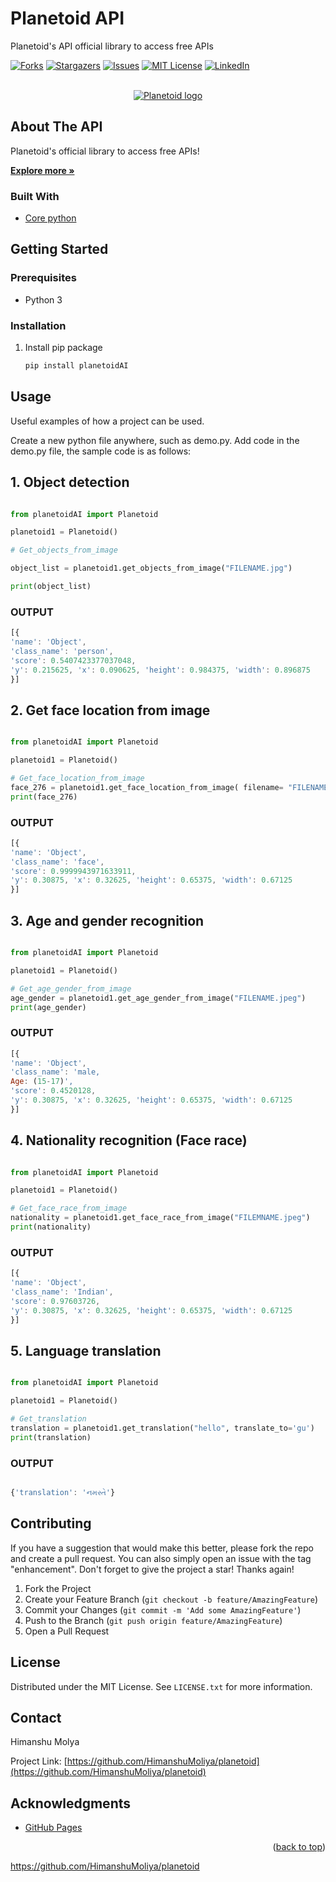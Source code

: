 # Planetoid API

 Planetoid's API official library to access free APIs
 
 <div id="top"></div>

[![Forks][forks-shield]][forks-url]
[![Stargazers][stars-shield]][stars-url]
[![Issues][issues-shield]][issues-url]
[![MIT License][license-shield]][license-url]
[![LinkedIn][linkedin-shield]][linkedin-url]


<!-- PROJECT LOGO -->
<br />
<div align="center">
  <a href="https://planetoid.pythonanywhere.com/">
    <img src="https://planetoid.pythonanywhere.com/static/5ebd9c17efef0e2515e12933_Logo-Planetoid-New.png" alt="Planetoid logo" hight="600">
  </a>

</div>


<!-- ABOUT THE PROJECT -->
## About The API

Planetoid's official library to access free APIs!

<a href="https://planetoid.pythonanywhere.com/"><strong>Explore more »</strong></a>

### Built With

<!-- This section should list any major frameworks/libraries used to bootstrap your project. Leave any add-ons/plugins for the acknowledgements section. Here are a few examples. -->

* [Core python](https://www.python.org/)
<!-- * [JQuery](https://jquery.com) -->
<!-- <p align="right">(<a href="#top">back to top</a>)</p> -->

<!-- GETTING STARTED -->
## Getting Started

<!-- This is an example of how you may give instructions on setting up your project locally.
To get a local copy up and running follow these simple example steps.
 -->
### Prerequisites
<!-- This is an example of how to list things you need to use the software and how to install them. -->
* Python 3 

### Installation

<!-- _Below is an example of how you can instruct your audience on installing and setting up your app. This template doesn't rely on any external dependencies or services._ -->
<!-- 
1. Get a free API Key at [https://example.com](https://example.com)
2. Clone the repo
   ```sh
   git clone https://github.com/your_username_/Project-Name.git
   ``` -->
1. Install pip package
 
   ```sh
   pip install planetoidAI
   
   ```
<!-- 4. Enter your API in `config.js`
   ```js
   const API_KEY = 'ENTER YOUR API';
   ```
 -->
<!-- <p align="right">(<a href="#top">back to top</a>)</p> -->

<!-- USAGE EXAMPLES -->
## Usage 

Useful examples of how a project can be used. 

Create a new python file anywhere, such as demo.py.
Add code in the demo.py file, the sample code is as follows:

## 1. Object detection
```python

from planetoidAI import Planetoid

planetoid1 = Planetoid()

# Get_objects_from_image

object_list = planetoid1.get_objects_from_image("FILENAME.jpg")

print(object_list)

```
### OUTPUT

```javascript
[{
'name': 'Object', 
'class_name': 'person', 
'score': 0.5407423377037048, 
'y': 0.215625, 'x': 0.090625, 'height': 0.984375, 'width': 0.896875
}]
```

## 2. Get face location from image
```python

from planetoidAI import Planetoid

planetoid1 = Planetoid()

# Get_face_location_from_image
face_276 = planetoid1.get_face_location_from_image( filename= "FILENAME.jpeg")
print(face_276)

```
### OUTPUT

```javascript
[{
'name': 'Object', 
'class_name': 'face', 
'score': 0.9999943971633911, 
'y': 0.30875, 'x': 0.32625, 'height': 0.65375, 'width': 0.67125
}]
```


## 3. Age and gender recognition
```python

from planetoidAI import Planetoid

planetoid1 = Planetoid()

# Get_age_gender_from_image
age_gender = planetoid1.get_age_gender_from_image("FILENAME.jpeg")
print(age_gender)


```
### OUTPUT

```javascript
[{
'name': 'Object', 
'class_name': 'male, 
Age: (15-17)', 
'score': 0.4520128, 
'y': 0.30875, 'x': 0.32625, 'height': 0.65375, 'width': 0.67125
}]
```

## 4. Nationality recognition (Face race)
```python

from planetoidAI import Planetoid

planetoid1 = Planetoid()

# Get_face_race_from_image
nationality = planetoid1.get_face_race_from_image("FILEMNAME.jpeg")
print(nationality)


```
### OUTPUT

```javascript
[{
'name': 'Object', 
'class_name': 'Indian', 
'score': 0.97603726, 
'y': 0.30875, 'x': 0.32625, 'height': 0.65375, 'width': 0.67125
}]

```

## 5. Language translation
```python

from planetoidAI import Planetoid

planetoid1 = Planetoid()

# Get_translation
translation = planetoid1.get_translation("hello", translate_to='gu')
print(translation)

```
### OUTPUT

```javascript

{'translation': 'નમસ્તે'}

```

<!-- CONTRIBUTING -->
## Contributing

If you have a suggestion that would make this better, please fork the repo and create a pull request. You can also simply open an issue with the tag "enhancement".
Don't forget to give the project a star! Thanks again!

1. Fork the Project
2. Create your Feature Branch (`git checkout -b feature/AmazingFeature`)
3. Commit your Changes (`git commit -m 'Add some AmazingFeature'`)
4. Push to the Branch (`git push origin feature/AmazingFeature`)
5. Open a Pull Request


<!-- LICENSE -->
## License

Distributed under the MIT License. See `LICENSE.txt` for more information.

<!-- CONTACT -->
## Contact

Himanshu Molya 

Project Link: [https://github.com/HimanshuMoliya/planetoid](https://github.com/HimanshuMoliya/planetoid)

<!-- ACKNOWLEDGMENTS -->
## Acknowledgments

* [GitHub Pages](https://pages.github.com)

<p align="right">(<a href="#top">back to top</a>)</p>

https://github.com/HimanshuMoliya/planetoid

<!-- MARKDOWN LINKS & IMAGES -->
<!-- https://www.markdownguide.org/basic-syntax/#reference-style-links -->
<!-- [contributors-shield]: https://img.shields.io/github/contributors/othneildrew/Best-README-Template.svg?style=for-the-badge
[contributors-url]: https://github.com/othneildrew/Best-README-Template/graphs/contributors -->
[forks-shield]: https://img.shields.io/github/forks/HimanshuMoliya/planetoid.svg?style=for-the-badge
[forks-url]: https://github.com/HimanshuMoliya/planetoid/network/members
[stars-shield]: https://img.shields.io/github/stars/HimanshuMoliya/planetoid.svg?style=for-the-badge
[stars-url]: https://github.com/HimanshuMoliya/planetoid/stargazers
[issues-shield]: https://img.shields.io/github/issues/HimanshuMoliya/planetoid.svg?style=for-the-badge
[issues-url]: https://github.com/HimanshuMoliya/planetoid/issues
[license-shield]: https://img.shields.io/github/license/HimanshuMoliya/planetoid.svg?style=for-the-badge
[license-url]: https://github.com/HimanshuMoliya/planetoid/blob/master/LICENSE.txt
[linkedin-shield]: https://img.shields.io/badge/-LinkedIn-black.svg?style=for-the-badge&logo=linkedin&colorB=555
[linkedin-url]: https://www.linkedin.com/company/planetoid/
[product-screenshot]: images/screenshot.png

